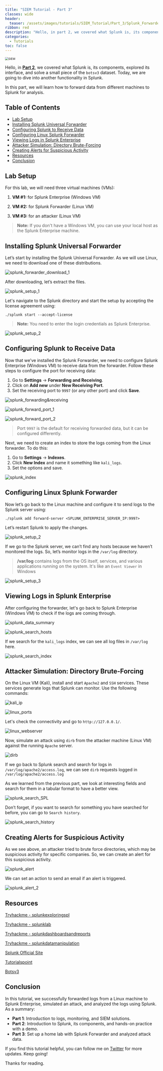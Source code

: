 ```yaml
---
title: "SIEM Tutorial - Part 3"
classes: wide
header:
  teaser: /assets/images/tutorials/SIEM_Tutorial/Part_3/Splunk_Forwarder.png
ribbon: red
description: "Hello, in part 2, we covered what Splunk is, its components, explored its interface, and solve a small piece of the `botsv3` dataset. Today, we are going to dive into another functionality in Splunk."
categories:
  - Tutorials
toc: false
---
```


<img src="/assets/images/tutorials/SIEM_Tutorial/Part_3/Splunk_Forwarder.png" alt="SIEM" style="zoom: 67%;" />

Hello, in **[Part 2](https://emp3r0r10.github.io/tutorials/SIEM_Tutorial_Part_2/)**, we covered what Splunk is, its components, explored its interface, and solve a small piece of the `botsv3` dataset. Today, we are going to dive into another functionality in Splunk.

In this part, we will learn how to forward data from different machines to Splunk for analysis.

## Table of Contents
  - [Lab Setup](#lab-setup)
  - [Installing Splunk Universal Forwarder](#installing-splunk-universal-forwarder)
  - [Configuring Splunk to Receive Data](#configuring-splunk-to-receive-data)
  - [Configuring Linux Splunk Forwarder](#configuring-linux-splunk-forwarder)
  - [Viewing Logs in Splunk Enterprise](#viewing-logs-in-splunk-enterprise)
  - [Attacker Simulation: Directory Brute-Forcing](#attacker-simulation-directory-brute-forcing)
  - [Creating Alerts for Suspicious Activity](#creating-alerts-for-suspicious-activity)
  - [Resources](#resources)
  - [Conclusion](#conclusion)

## Lab Setup

For this lab, we will need three virtual machines (VMs):

1. **VM #1:** for Splunk Enterprise (Windows VM)
2. **VM #2:** for Splunk Forwarder (Linux VM)

3. **VM #3:** for an attacker (Linux VM)

> **Note:** If you don't have a Windows VM, you can use your local host as the Splunk Enterprise machine.

## Installing Splunk Universal Forwarder

Let’s start by installing the Splunk Universal Forwarder. As we will use Linux, we need to download one of these distributions.

![splunk_forwarder_download_1](/assets/images/tutorials/SIEM_Tutorial/Part_3/splunk_forwarder_download_1.png)

After downloading, let’s extract the files.

![splunk_setup_1](/assets/images/tutorials/SIEM_Tutorial/Part_3/splunk_setup_1.png)

Let's navigate to the Splunk directory and start the setup by accepting the license agreement using: 

`./splunk start --accept-license`

> **Note:** You need to enter the login credentials as Splunk Enterprise.

![splunk_setup_2](/assets/images/tutorials/SIEM_Tutorial/Part_3/splunk_setup_2.png)

## Configuring Splunk to Receive Data

Now that we’ve installed the Splunk Forwarder, we need to configure Splunk Enterprise (Windows VM) to receive data from the forwarder. Follow these steps to configure the port for receiving data:

1. Go to **Settings** -> **Forwarding and Receiving**.
2. Click on **Add new** under **New Receiving Port**.
3. Set the receiving port to `9997` (or any other port) and click **Save**.

![splunk_forwarding&receiving](/assets/images/tutorials/SIEM_Tutorial/Part_3/splunk_forwarding&receiving.png)

![splunk_forward_port_1](/assets/images/tutorials/SIEM_Tutorial/Part_3/splunk_forward_port_1.png)

![splunk_forward_port_2](/assets/images/tutorials/SIEM_Tutorial/Part_3/splunk_forward_port_2.png)

> Port `9997` is the default for receiving forwarded data, but it can be configured differently.

Next, we need to create an index to store the logs coming from the Linux forwarder. To do this:

1. Go to **Settings** -> **Indexes**.
2. Click **New Index** and name it something like `kali_logs`.
3. Set the options and save.

![splunk_index](/assets/images/tutorials/SIEM_Tutorial/Part_3/splunk_index.png)



## Configuring Linux Splunk Forwarder

Now let’s go back to the Linux machine and configure it to send logs to the Splunk server using:

`./splunk add forward-server <SPLUNK_ENTERPRISE_SERVER_IP:9997>`

Let’s restart Splunk to apply the changes.

![splunk_setup_2](/assets/images/tutorials/SIEM_Tutorial/Part_3/splunk_setup_3.png)

If we go to the Splunk server, we can’t find any hosts because we haven’t monitored the logs. So, let’s monitor logs in the `/var/log` directory.

> **/var/log** contains logs from the OS itself, services, and various applications running on the system. It's like an `Event Viewer` in Windows

![splunk_setup_3](/assets/images/tutorials/SIEM_Tutorial/Part_3/splunk_setup_4.png)

## Viewing Logs in Splunk Enterprise

After configuring the forwarder, let's go back to Splunk Enterprise (Windows VM) to check if the logs are coming through.

![splunk_data_summary](/assets/images/tutorials/SIEM_Tutorial/Part_3/splunk_data_summary.png)

![splunk_search_hosts](/assets/images/tutorials/SIEM_Tutorial/Part_3/splunk_search_hosts.png)

If we search for the `kali_logs` index, we can see all log files in `/var/log` here.

![splunk_search_index](/assets/images/tutorials/SIEM_Tutorial/Part_3/splunk_search_index.png)

## Attacker Simulation: Directory Brute-Forcing

On the Linux VM (Kali), install and start `Apache2` and `SSH` services. These services generate logs that Splunk can monitor. Use the following commands:

![kali_ip](/assets/images/tutorials/SIEM_Tutorial/Part_3/kali_ip.png)

![linux_ports](/assets/images/tutorials/SIEM_Tutorial/Part_3/linux_ports.png)

Let's check the connectivity and go to `http://127.0.0.1/`.

![linux_webserver](/assets/images/tutorials/SIEM_Tutorial/Part_3/linux_webserver.png)

Now, simulate an attack using `dirb` from the attacker machine (Linux VM) against the  running `Apache` server.

![dirb](/assets/images/tutorials/SIEM_Tutorial/Part_3/dirb.png)

If we go back to Splunk search and search for logs in `/var/log/apache2/access.log`, we can see `dirb` requests logged in `/var/log/apache2/access.log`

As we learned from the previous part, we look at interesting fields and search for them in a tabular format to have a better view.

![splunk_search_SPL](/assets/images/tutorials/SIEM_Tutorial/Part_3/splunk_search_SPL.png)

Don’t forget, if you want to search for something you have searched for before, you can go to `Search history`.

![splunk_search_history](/assets/images/tutorials/SIEM_Tutorial/Part_3/splunk_search_history.png)

## Creating Alerts for Suspicious Activity

As we see above, an attacker tried to brute force directories, which may be suspicious activity for specific companies. So, we can create an alert for this suspicious activity.

![splunk_alert](/assets/images/tutorials/SIEM_Tutorial/Part_3/splunk_alert.png)

We can set an action to send an email if an alert is triggered.

![splunk_alert_2](/assets/images/tutorials/SIEM_Tutorial/Part_3/splunk_alert_2.png)

## Resources

[Tryhackme - splunkexploringspl](https://tryhackme.com/jr/splunkexploringspl)

[Tryhackme - splunklab](https://tryhackme.com/jr/splunklab)

[Tryhackme - splunkdashboardsandreports](https://tryhackme.com/jr/splunkdashboardsandreports)

[Tryhackme - splunkdatamanipulation](https://tryhackme.com/jr/splunkdatamanipulation)

[Splunk Official Site](https://www.splunk.com/en_us/blog/learn/splunk-tutorials.html)

[Tutorialspoint](https://www.tutorialspoint.com/splunk/index.htm)

[Botsv3](https://www.youtube.com/watch?v=RXDbir6B5mE)

## Conclusion

In this tutorial, we successfully forwarded logs from a Linux machine to Splunk Enterprise, simulated an attack, and analyzed the logs using Splunk. As a summary:

- **Part 1**: Introduction to logs, monitoring, and SIEM solutions.
- **Part 2**: Introduction to Splunk, its components, and hands-on practice with a demo.
- **Part 3**: Set up a home lab with Splunk Forwarder and analyzed attack data.

If you find this tutorial helpful, you can follow me on [Twitter](https://x.com/emp3r0r10) for more updates. Keep going!

Thanks for reading.